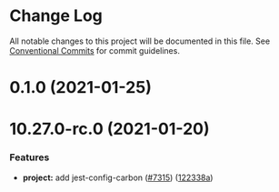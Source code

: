 # Change Log

All notable changes to this project will be documented in this file.
See [Conventional Commits](https://conventionalcommits.org) for commit guidelines.

# 0.1.0 (2021-01-25)



# 10.27.0-rc.0 (2021-01-20)


### Features

* **project:** add jest-config-carbon ([#7315](https://github.com/carbon-design-system/carbon/issues/7315)) ([122338a](https://github.com/carbon-design-system/carbon/commit/122338af4c4358d9c8598cf459ed42e7bf9186b1))
